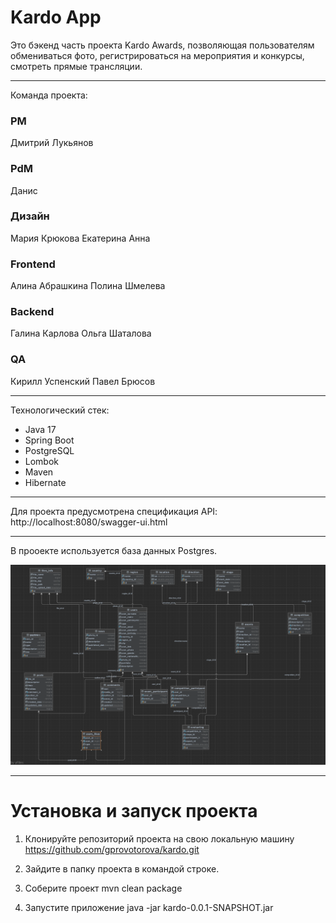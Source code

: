 # Kardo App

Это бэкенд часть проекта Kardo Awards, позволяющая пользователям обмениваться фото, регистрироваться на мероприятия и конкурсы, смотреть прямые трансляции.
____
Команда проекта:

### PM
Дмитрий Лукьянов

### PdM
Данис 

### Дизайн
Мария Крюкова
Екатерина
Анна 
         
### Frontend
Алина Абрашкина
Полина Шмелева

### Backend
Галина Карлова
Ольга Шаталова
          
### QA 
Кирилл Успенский
Павел Брюсов
     
____
Технологический стек:
* Java 17
* Spring Boot
* PostgreSQL
* Lombok
* Maven
* Hibernate
____

Для проекта предусмотрена спецификация API: http://localhost:8080/swagger-ui.html
____

В прооекте используется база данных Postgres.

![Схема БД](schema.png)
____
# Установка и запуск проекта
1. Клонируйте репозиторий проекта на свою локальную машину
https://github.com/gprovotorova/kardo.git

2. Зайдите в папку проекта в командой строке.

3. Соберите проект
mvn clean package

5. Запустите приложение
java -jar kardo-0.0.1-SNAPSHOT.jar
